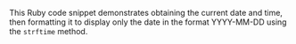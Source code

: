 This Ruby code snippet demonstrates obtaining the current date and time, then formatting it to display only the date in the format YYYY-MM-DD using the `strftime` method.
